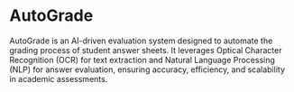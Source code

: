 # AutoGrade
AutoGrade is an AI-driven evaluation system designed to automate the grading process of student answer sheets. It leverages Optical Character Recognition (OCR) for text extraction and Natural Language Processing (NLP) for answer evaluation, ensuring accuracy, efficiency, and scalability in academic assessments.

